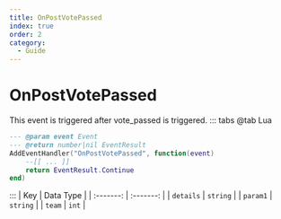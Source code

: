 ```yaml
---
title: OnPostVotePassed
index: true
order: 2
category:
  - Guide
---
```


# OnPostVotePassed
This event is triggered after vote_passed is triggered.
::: tabs
@tab Lua
```lua
--- @param event Event
--- @return number|nil EventResult
AddEventHandler("OnPostVotePassed", function(event)
    --[[ ... ]]
    return EventResult.Continue
end)
```

:::
|    Key    | Data Type |
| :-------: | :-------: |
| `details` |  `string` |
|  `param1` |  `string` |
|   `team`  |   `int`   |